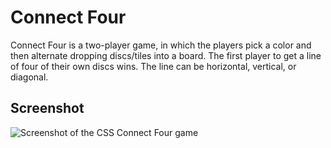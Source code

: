 # Connect Four

Connect Four is a two-player game, in which the players pick a color and then alternate dropping discs/tiles into a board. The first player to get a line of four of their own discs wins. The line can be horizontal, vertical, or diagonal.

## Screenshot

![Screenshot of the CSS Connect Four game](https://github.com/alvaromontoro/CSS-Games/blob/master/games/connect-four/connect-four.jpg?raw=true)
